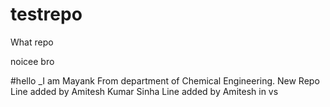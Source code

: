 # testrepo
What repo

noicee bro

#hello _I am Mayank From department of Chemical Engineering.
New Repo
Line added by Amitesh Kumar Sinha
 Line added by Amitesh in vs